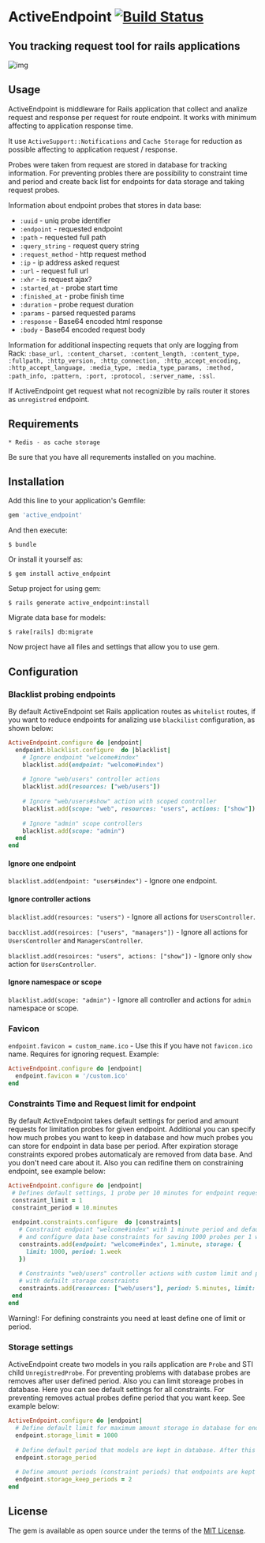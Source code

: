 # ActiveEndpoint [![Build Status](https://travis-ci.org/khusnetdinov/active_endpoint.svg?branch=master)](https://travis-ci.org/khusnetdinov/active_endpoint)
## You tracking request tool for rails applications

![img](http://res.cloudinary.com/dtoqqxqjv/image/upload/c_scale,w_346/v1501331806/github/active_probe.jpg)


## Usage

ActiveEndpoint is middleware for Rails application that collect and analize request and response per request for route endpoint. It works with minimum affecting to application response time.

It use `ActiveSupport::Notifications` and `Cache Storage` for reduction as possible affecting to application request / response.

Probes were taken from request are stored in database for tracking information. For preventing probles there are possibility to constraint time and period and create back list for endpoints for data storage and taking request probes.

Information about endpoint probes that stores in data base: 

   - `:uuid` - uniq probe identifier
   - `:endpoint` - requested endpoint
   - `:path` - requested full path
   - `:query_string` - request query string
   - `:request_method` - http request method
   - `:ip` - ip address asked request
   - `:url` - request full url
   - `:xhr` - is request ajax?
   - `:started_at` - probe start time
   - `:finished_at` - probe finish time 
   - `:duration` - probe request duration
   - `:params` - parsed requested params
   - `:response` - Base64 encoded html response
   - `:body` - Base64 encoded request body
 
Information for additional inspecting requets that only are logging from Rack: `:base_url, :content_charset, :content_length, :content_type, :fullpath, :http_version, :http_connection, :http_accept_encoding, :http_accept_language, :media_type, :media_type_params, :method, :path_info, :pattern, :port, :protocol, :server_name, :ssl`.

If ActiveEndpoint get request what not recognizible by rails router it stores as `unregistred` endpoint.

## Requirements

    * Redis - as cache storage
    
Be sure that you have all requrements installed on you machine.

## Installation

Add this line to your application's Gemfile:

```ruby
gem 'active_endpoint'
```

And then execute:

    $ bundle

Or install it yourself as:

    $ gem install active_endpoint
    
Setup project for using gem:

    $ rails generate active_endpoint:install
    
Migrate data base for models:

    $ rake[rails] db:migrate
    
Now project have all files and settings that allow you to use gem.

## Configuration

### Blacklist probing endpoints

By default ActiveEndpoint set Rails application routes as `whitelist` routes, if you want to reduce endpoints for analizing use `blackilist` configuration, as shown below:

```ruby
ActiveEndpoint.configure do |endpoint|
  endpoint.blacklist.configure  do |blacklist|
    # Ignore endpoint "welcome#index"
    blacklist.add(endpoint: "welcome#index")
   
    # Ignore "web/users" controller actions
    blacklist.add(resources: ["web/users"])
    
    # Ignore "web/users#show" action with scoped controller
    blacklist.add(scope: "web", resources: "users", actions: ["show"])
    
    # Ignore "admin" scope controllers
    blacklist.add(scope: "admin")
  end
end
```

#### Ignore one endpoint

`blacklist.add(endpoint: "users#index")` - Ignore one endpoint.

#### Ignore controller actions

`blacklist.add(resources: "users")` - Ignore all actions for `UsersController`.

`baccklist.add(resoirces: ["users", "managers"])` - Ignore all actions for `UsersController` and `ManagersController`.

`blacklist.add(resoirces: "users", actions: ["show"])` - Ignore only `show` action for `UsersController`.

#### Ignore namespace or scope

`blacklist.add(scope: "admin")` - Ignore all controller and actions for `admin` namespace or scope.

### Favicon

`endpoint.favicon = custom_name.ico` - Use this if you have not `favicon.ico` name. Requires for ignoring request. Example:

```ruby
ActiveEndpoint.configure do |endpoint|
  endpoint.favicon = '/custom.ico'
end
```

### Constraints Time and Request limit for endpoint

By default ActiveEndpoint takes default settings for period and amount requests for limitation probes for given endpoint.
Additional you can specify how much probes you want to keep in database and how much probes you can store for endpoint in data base per period.
After expiration storage constraints expored probes automaticaly are removed from data base. And you don't need care about it.
Also you can redifine them on constraining endpoint, see example below:
 
 ```ruby
ActiveEndpoint.configure do |endpoint|
  # Defines default settings, 1 probe per 10 minutes for endpoint request
  constraint_limit = 1
  constraint_period = 10.minutes
  
  endpoint.constraints.configure  do |constraints|
    # Constraint endpoint "welcome#index" with 1 minute period and default limit
    # and configure data base constraints for saving 1000 probes per 1 week.
    constraints.add(endpoint: "welcome#index", 1.minute, storage: {
      limit: 1000, period: 1.week 
    })
   
    # Constraints "web/users" controller actions with custom limit and period
    # with defailt storage constraints
    constraints.add(resources: ["web/users"], period: 5.minutes, limit: 100)
  end
end
``` 
Warning!: For defining constraints you need at least define one of limit or period.

### Storage settings

ActiveEndpoint create two models in you rails application are `Probe` and STI child `UnregistredProbe`.
For preventing problems with database probes are removes after user defined period. Also you can limit storeage probes in database.
Here you can see default settings for all constraints. For preventing removes actual probes define period that you want keep.
See example below:

```ruby
ActiveEndpoint.configure do |endpoint|
  # Define default limit for maximum amount storage in database for endpoint.
  endpoint.storage_limit = 1000
  
  # Define default period that models are kept in database. After this period they are destroyd. 
  endpoint.storage_period
  
  # Define amount periods (constraint periods) that endpoints are kept in database.
  endpoint.storage_keep_periods = 2
end
```

## License

The gem is available as open source under the terms of the [MIT License](http://opensource.org/licenses/MIT).
